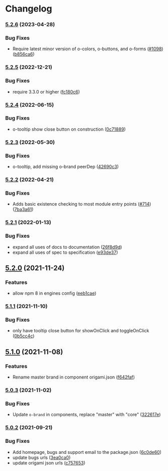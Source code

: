 # Changelog

### [5.2.6](https://www.github.com/Financial-Times/origami/compare/o-tooltip-v5.2.5...o-tooltip-v5.2.6) (2023-04-28)


### Bug Fixes

* Require latest minor version of o-colors, o-buttons, and o-forms ([#1098](https://www.github.com/Financial-Times/origami/issues/1098)) ([b856ca6](https://www.github.com/Financial-Times/origami/commit/b856ca66c9ec555f3c70833ffa35cb05cd19841f))

### [5.2.5](https://www.github.com/Financial-Times/origami/compare/o-tooltip-v5.2.4...o-tooltip-v5.2.5) (2022-12-21)


### Bug Fixes

* require 3.3.0 or higher ([fc180c6](https://www.github.com/Financial-Times/origami/commit/fc180c619755daa1b7bfe65509f354cf0de113bf))

### [5.2.4](https://www.github.com/Financial-Times/origami/compare/o-tooltip-v5.2.3...o-tooltip-v5.2.4) (2022-06-15)


### Bug Fixes

* o-tooltip show close button on construction ([0c71889](https://www.github.com/Financial-Times/origami/commit/0c71889e0b1855041efe28dadcff9dbefb99d704))

### [5.2.3](https://www.github.com/Financial-Times/origami/compare/o-tooltip-v5.2.2...o-tooltip-v5.2.3) (2022-05-30)


### Bug Fixes

* o-tooltip, add missing o-brand peerDep ([42690c3](https://www.github.com/Financial-Times/origami/commit/42690c301e3832fef616cf180aa2fb59e4a09944))

### [5.2.2](https://www.github.com/Financial-Times/origami/compare/o-tooltip-v5.2.1...o-tooltip-v5.2.2) (2022-04-21)


### Bug Fixes

* Adds basic existence checking to most module entry points ([#714](https://www.github.com/Financial-Times/origami/issues/714)) ([7ba3a61](https://www.github.com/Financial-Times/origami/commit/7ba3a61d0de2a32d3a27a225fd4258b3820c7bda))

### [5.2.1](https://www.github.com/Financial-Times/origami/compare/o-tooltip-v5.2.0...o-tooltip-v5.2.1) (2022-01-13)


### Bug Fixes

* expand all uses of docs to documentation ([26f8d9d](https://www.github.com/Financial-Times/origami/commit/26f8d9d8cbbe3e78902d8c3951b37e08150a77bd))
* expand all uses of spec to specification ([e93de37](https://www.github.com/Financial-Times/origami/commit/e93de3789c3a0ae8b2737ab9d9e9e63b294e8f65))

## [5.2.0](https://www.github.com/Financial-Times/origami/compare/o-tooltip-v5.1.1...o-tooltip-v5.2.0) (2021-11-24)


### Features

* allow npm 8 in engines config ([eeb1cae](https://www.github.com/Financial-Times/origami/commit/eeb1cae6e7f0379e647f2b41240b1f294997d528))

### [5.1.1](https://www.github.com/Financial-Times/origami/compare/o-tooltip-v5.1.0...o-tooltip-v5.1.1) (2021-11-10)


### Bug Fixes

* only have tooltip close button for showOnClick and toggleOnClick ([0b5cc4c](https://www.github.com/Financial-Times/origami/commit/0b5cc4c7764671d742a43d925e943acd5e6f8803))

## [5.1.0](https://www.github.com/Financial-Times/origami/compare/o-tooltip-v5.0.3...o-tooltip-v5.1.0) (2021-11-08)


### Features

* Rename master brand in component origami.json ([f642faf](https://www.github.com/Financial-Times/origami/commit/f642faf0574d84ea8185b56e6090c8015def27e6))

### [5.0.3](https://www.github.com/Financial-Times/origami/compare/o-tooltip-v5.0.2...o-tooltip-v5.0.3) (2021-11-02)


### Bug Fixes

* Update `o-brand` in components, replace "master" with "core" ([322617e](https://www.github.com/Financial-Times/origami/commit/322617ea80f30a6825d9c36872e05574b871ea82))

### [5.0.2](https://www.github.com/Financial-Times/origami/compare/o-tooltip-v5.0.1...o-tooltip-v5.0.2) (2021-09-21)


### Bug Fixes

* Add homepage, bugs and support email to the package.json ([6c0de60](https://www.github.com/Financial-Times/origami/commit/6c0de60ebd6e64c4dd16d000fcc6b79412ce30f4))
* update bugs urls ([3ea0ca0](https://www.github.com/Financial-Times/origami/commit/3ea0ca03bcb6e55142a77387ad0fff5ddf056d44))
* update origami json urls ([c757653](https://www.github.com/Financial-Times/origami/commit/c7576532b5a14f0462d5346dfb63238be025602e))
